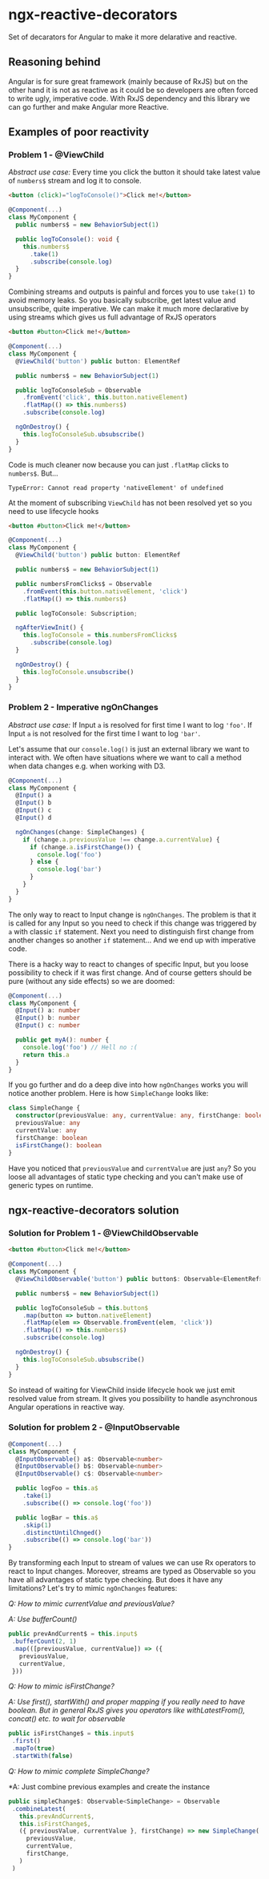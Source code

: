 # ngx-reactive-decorators
Set of decarators for Angular to make it more delarative and reactive.

## Reasoning behind

Angular is for sure great framework (mainly because of RxJS) but on the other hand it is not as reactive as it could be so developers
are often forced to write ugly, imperative code.
With RxJS dependency and this library we can go further and make Angular more Reactive.

## Examples of poor reactivity

### Problem 1 - @ViewChild

*Abstract use case:*
Every time you click the button it should take latest value of `numbers$` stream and log it to console.

```html
<button (click)="logToConsole()">Click me!</button>
```
```typescript
@Component(...)
class MyComponent {
  public numbers$ = new BehaviorSubject(1)

  public logToConsole(): void {
    this.numbers$
      .take(1)
      .subscribe(console.log)
  }
}
```

Combining streams and outputs is painful and forces you to use `take(1)` to avoid memory leaks.
So you basically subscribe, get latest value and unsubscribe, quite imperative.
We can make it much more declarative by using streams which gives us full advantage of RxJS operators

```html
<button #button>Click me!</button>
```
```typescript
@Component(...)
class MyComponent {
  @ViewChild('button') public button: ElementRef

  public numbers$ = new BehaviorSubject(1)

  public logToConsoleSub = Observable
    .fromEvent('click', this.button.nativeElement)
    .flatMap(() => this.numbers$)
    .subscribe(console.log)

  ngOnDestroy() {
    this.logToConsoleSub.ubsubscribe()
  }  
}
```

Code is much cleaner now because you can just `.flatMap` clicks to `numbers$`. But...

```
TypeError: Cannot read property 'nativeElement' of undefined
```

At the moment of subscribing `ViewChild` has not been resolved yet so you need to use lifecycle hooks

```html
<button #button>Click me!</button>
```
```typescript
@Component(...)
class MyComponent {
  @ViewChild('button') public button: ElementRef

  public numbers$ = new BehaviorSubject(1)

  public numbersFromClicks$ = Observable
    .fromEvent(this.button.nativeElement, 'click')
    .flatMap(() => this.numbers$)

  public logToConsole: Subscription;

  ngAfterViewInit() {
    this.logToConsole = this.numbersFromClicks$
      .subscribe(console.log)
  }

  ngOnDestroy() {
    this.logToConsole.unsubscribe()
  }
}
```

### Problem 2 - Imperative ngOnChanges

*Abstract use case:*
If Input `a` is resolved for first time I want to log `'foo'`.
If Input `a` is not resolved for the first time I want to log `'bar'`.

Let's assume that our `console.log()` is just an external library we want to interact with. We often have situations where we want to call a method when data changes e.g. when working with D3.

```typescript
@Component(...)
class MyComponent {
  @Input() a
  @Input() b
  @Input() c
  @Input() d

  ngOnChanges(change: SimpleChanges) {
    if (change.a.previousValue !== change.a.currentValue) {
      if (change.a.isFirstChange()) {
        console.log('foo')
      } else {
        console.log('bar')
      }
    }
  }
}
```

The only way to react to Input change is `ngOnChanges`.
The problem is that it is called for any Input so you need to check
if this change was triggered by `a` with classic `if` statement.
Next you need to distinguish first change from another changes so another `if` statement... And we end up with imperative code.

There is a hacky way to react to changes of specific Input, but you loose possibility to check if it was first change. And of course getters should be pure (without any side effects) so we are doomed:

```typescript
@Component(...)
class MyComponent {
  @Input() a: number
  @Input() b: number
  @Input() c: number

  public get myA(): number {
    console.log('foo') // Hell no :(
    return this.a
  }
}
```

If you go further and do a deep dive into how `ngOnChanges` works you will notice another problem. Here is how `SimpleChange` looks like:

```typescript
class SimpleChange {
  constructor(previousValue: any, currentValue: any, firstChange: boolean)
  previousValue: any
  currentValue: any
  firstChange: boolean
  isFirstChange(): boolean
}
```

Have you noticed that `previousValue` and `currentValue` are just `any`? So you loose all advantages of static type checking and you can't make use of generic types on runtime.

## ngx-reactive-decorators solution

### Solution for Problem 1 - @ViewChildObservable

```html
<button #button>Click me!</button>
```
```typescript
@Component(...)
class MyComponent {
  @ViewChildObservable('button') public button$: Observable<ElementRef>

  public numbers$ = new BehaviorSubject(1)

  public logToConsoleSub = this.button$
    .map(button => button.nativeElement)
    .flatMap(elem => Observable.fromEvent(elem, 'click'))
    .flatMap(() => this.numbers$)
    .subscribe(console.log)

  ngOnDestroy() {
    this.logToConsoleSub.ubsubscribe()
  }  
}
```

So instead of waiting for ViewChild inside lifecycle hook we just emit resolved value from stream. It gives you possibility to handle asynchronous Angular operations in reactive way.

### Solution for problem 2 - @InputObservable

```typescript
@Component(...)
class MyComponent {
  @InputObservable() a$: Observable<number>
  @InputObservable() b$: Observable<number>
  @InputObservable() c$: Observable<number>

  public logFoo = this.a$
    .take(1)
    .subscribe(() => console.log('foo'))

  public logBar = this.a$
    .skip(1)
    .distinctUntilChnged()
    .subscribe(() => console.log('bar'))  
}
```

By transforming each Input to stream of values we can use Rx operators to react to Input changes. Moreover, streams are typed as Observable<number> so you have all advantages of static type checking.
But does it have any limitations? Let's try to mimic `ngOnChanges` features:

 *Q: How to mimic currentValue and previousValue?*

 *A: Use bufferCount()*

 ```typescript
public prevAndCurrent$ = this.input$
  .bufferCount(2, 1)
  .map(([previousValue, currentValue]) => ({
    previousValue,
    currentValue,
  }))
 ```
 *Q: How to mimic isFirstChange?*

 *A: Use first(), startWith() and proper mapping if you really need to have boolean. But in general RxJS gives you operators like withLatestFrom(), concat() etc. to wait for observable*

 ```typescript
public isFirstChange$ = this.input$
  .first()
  .mapTo(true)
  .startWith(false)
 ```

 *Q: How to mimic complete SimpleChange?*

 *A: Just combine previous examples and create the instance

 ```typescript
public simpleChange$: Observable<SimpleChange> = Observable
  .combineLatest(
    this.prevAndCurrent$,
    this.isFirstChange$,
    ({ previousValue, currentValue }, firstChange) => new SimpleChange(
      previousValue,
      currentValue,
      firstChange,
    )
  )
 ```
